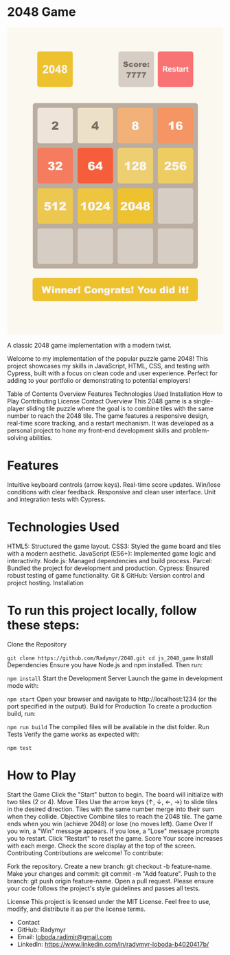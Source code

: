 # 2048 Game

![Screenshot](src/images/preview/reference.png)

A classic 2048 game implementation with a modern twist.

Welcome to my implementation of the popular puzzle game 2048! This project showcases my skills in JavaScript, HTML, CSS, and testing with Cypress, built with a focus on clean code and user experience. Perfect for adding to your portfolio or demonstrating to potential employers!

Table of Contents
Overview
Features
Technologies Used
Installation
How to Play
Contributing
License
Contact
Overview
This 2048 game is a single-player sliding tile puzzle where the goal is to combine tiles with the same number to reach the 2048 tile. The game features a responsive design, real-time score tracking, and a restart mechanism. It was developed as a personal project to hone my front-end development skills and problem-solving abilities.

# Features
Intuitive keyboard controls (arrow keys).
Real-time score updates.
Win/lose conditions with clear feedback.
Responsive and clean user interface.
Unit and integration tests with Cypress.

# Technologies Used
HTML5: Structured the game layout.
CSS3: Styled the game board and tiles with a modern aesthetic.
JavaScript (ES6+): Implemented game logic and interactivity.
Node.js: Managed dependencies and build process.
Parcel: Bundled the project for development and production.
Cypress: Ensured robust testing of game functionality.
Git & GitHub: Version control and project hosting.
Installation

# To run this project locally, follow these steps:

Clone the Repository

`git clone https://github.com/Radymyr/2048.git
cd js_2048_game`
Install Dependencies Ensure you have Node.js and npm installed. Then run:

`npm install`
Start the Development Server Launch the game in development mode with:

`npm start`
Open your browser and navigate to http://localhost:1234 (or the port specified in the output).
Build for Production To create a production build, run:

`npm run build`
The compiled files will be available in the dist folder.
Run Tests Verify the game works as expected with:

`npm test`

# How to Play
Start the Game
Click the "Start" button to begin. The board will initialize with two tiles (2 or 4).
Move Tiles
Use the arrow keys (↑, ↓, ←, →) to slide tiles in the desired direction.
Tiles with the same number merge into their sum when they collide.
Objective
Combine tiles to reach the 2048 tile. The game ends when you win (achieve 2048) or lose (no moves left).
Game Over
If you win, a "Win" message appears.
If you lose, a "Lose" message prompts you to restart.
Click "Restart" to reset the game.
Score
Your score increases with each merge. Check the score display at the top of the screen.
Contributing
Contributions are welcome! To contribute:

Fork the repository.
Create a new branch: git checkout -b feature-name.
Make your changes and commit: git commit -m "Add feature".
Push to the branch: git push origin feature-name.
Open a pull request.
Please ensure your code follows the project's style guidelines and passes all tests.

License
This project is licensed under the MIT License. Feel free to use, modify, and distribute it as per the license terms.

* Contact
* GitHub: Radymyr
* Email: loboda.radimir@gmail.com
* LinkedIn: https://www.linkedin.com/in/radymyr-loboda-b4020417b/
